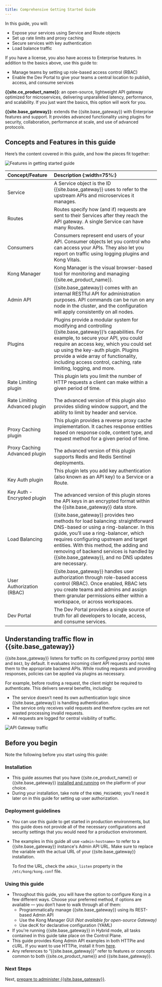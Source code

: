 ```yaml
---
title: Comprehensive Getting Started Guide
---
```


In this guide, you will:

* Expose your services using Service and Route objects
* Set up rate limits and proxy caching
* Secure services with key authentication
* Load balance traffic

If you have a license, you also have access
to Enterprise features. In addition to the basics above,
use this guide to:

* Manage teams by setting up role-based access control (RBAC)
* Enable the Dev Portal to give your teams a central location to
publish, access, and consume services

**{{site.ce_product_name}}**: an open-source, lightweight API gateway optimized
for microservices, delivering unparalleled latency, performance, and scalability.
 If you just want the basics, this option will work for you.

**{{site.base_gateway}}**: extends the {{site.base_gateway}} with Enterprise
features and support. It provides advanced functionality using plugins for
security, collaboration, performance at scale, and use of advanced protocols.

## Concepts and Features in this guide

Here’s the content covered in this guide, and how the pieces fit together:

![Features in getting started guide](/assets/images/docs/getting-started-guide/Kong-GS-overview.png)

| Concept/Feature    | Description {:width=75%:} |
|:------------------ |:--------------------------|
| Service            | A Service object is the ID {{site.base_gateway}} uses to refer to the upstream APIs and microservices it manages.  |
| Routes             | Routes specify how (and if) requests are sent to their Services after they reach the API gateway. A single Service can have many Routes. |
| Consumers          | Consumers represent end users of your API. Consumer objects let you control who can access your APIs. They also let you report on traffic using logging plugins and Kong Vitals.  |
| Kong Manager       | Kong Manager is the visual browser-based tool for monitoring and managing {{site.ee_product_name}}.    |
| Admin API          | {{site.base_gateway}} comes with an internal RESTful API for administration purposes. API commands can be run on any node in the cluster, and the configuration will apply consistently on all nodes.  |
| Plugins            | Plugins provide a modular system for modifying and controlling {{site.base_gateway}}’s capabilities. For example, to secure your API, you could require an access key, which you could set up using the key-auth plugin. Plugins provide a wide array of functionality, including access control, caching, rate limiting, logging, and more.                |
| Rate Limiting plugin <br/><br/> Rate Limiting Advanced plugin | This plugin lets you limit the number of HTTP requests a client can make within a given period of time. <br/><br/> The advanced version of this plugin also provides sliding window support, and the ability to limit by header and service. |
| Proxy Caching plugin <br/><br/> Proxy Caching Advanced plugin | This plugin provides a reverse proxy cache implementation. It caches response entities based on response code, content type, and request method for a given period of time. <br/><br/> The advanced version of this plugin supports Redis and Redis Sentinel deployments. |
| Key Auth plugin <br/><br/> Key Auth - Encrypted plugin | This plugin lets you add key authentication (also known as an API key) to a Service or a Route. <br/><br/> The advanced version of this plugin stores the API keys in an encrypted format within the {{site.base_gateway}} data store. |
| Load Balancing     | {{site.base_gateway}} provides two methods for load balancing: straightforward DNS-based or using a ring-balancer. In this guide, you’ll use a ring-balancer, which requires configuring upstream and target entities. With this method, the adding and removing of backend services is handled by {{site.base_gateway}}, and no DNS updates are necessary. |
| User Authorization (RBAC)  | {{site.base_gateway}} handles user authorization through role-based access control (RBAC). Once enabled, RBAC lets you create teams and admins and assign them granular permissions either within a workspace, or across workspaces. |
| Dev Portal   | The Dev Portal provides a single source of truth for all developers to locate, access, and consume services.  |


## Understanding traffic flow in {{site.base_gateway}}

{{site.base_gateway}} listens for traffic on its configured proxy port(s) `8000`
and `8443`, by default. It evaluates incoming client API requests and routes them
to the appropriate backend APIs. While routing requests and providing responses,
policies can be applied via plugins as necessary.  

For example, before routing a request, the client might be required to
authenticate. This delivers several benefits, including:

* The service doesn’t need its own authentication logic since
{{site.base_gateway}} is handling authentication.
* The service only receives valid requests and therefore cycles are not wasted
processing invalid requests.
* All requests are logged for central visibility of traffic.

![API Gateway traffic](/assets/images/docs/getting-started-guide/gateway-traffic.png)

## Before you begin

Note the following before you start using this guide:

### Installation

* This guide assumes that you have {{site.ce_product_name}}
or {{site.base_gateway}}
[installed and running](/gateway/{{page.kong_version}}/install-and-run/) on the platform of your choice.
* During your installation, take note of the `KONG_PASSWORD`; you’ll need it
later on in this guide for setting up user authorization.

### Deployment guidelines

* You can use this guide to get started in production environments, but this
guide does not provide all of the necessary configurations and security settings
that you would need for a production environment.
* The examples in this guide all use `<admin-hostname>` to refer to a
{{site.base_gateway}} instance's Admin API URL. Make sure to replace the
variable with the actual URL of your {{site.base_gateway}} installation.

    To find the URL, check the `admin_listen` property in the
    `/etc/kong/kong.conf` file.

### Using this guide

* Throughout this guide, you will have the option to configure Kong in a few
different ways. Choose your preferred method, if options are available —
you don’t have to walk through all of them:
  * Programmatically manage {{site.base_gateway}} using its REST-based Admin API
  * Use the Kong Manager GUI *(Not available for open-source Gateway)*
  * Use decK for declarative configuration (YAML)
* If you're running {{site.base_gateway}} in Hybrid mode, all tasks contained
in this guide take place on the Control Plane.
* This guide provides Kong Admin API examples in both HTTPie and cURL. If you
want to use HTTPie, install it from [here](https://httpie.org/).
* Any references to “{{site.base_gateway}}” refer to features or concepts
common to both {{site.ce_product_name}} and {{site.base_gateway}}.

### Next Steps

Next, [prepare to administer {{site.base_gateway}}](/gateway/{{page.kong_version}}/get-started/comprehensive/prepare/).
